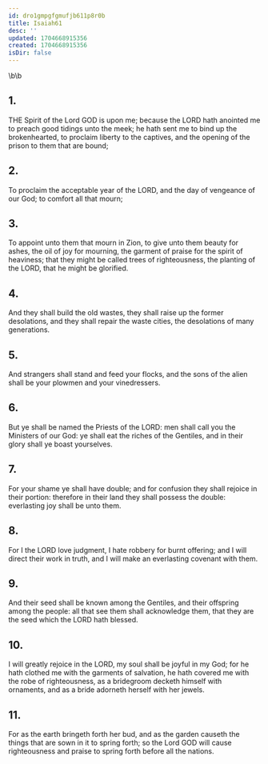 ```yaml
---
id: dro1gmpgfgmufjb611p8r0b
title: Isaiah61
desc: ''
updated: 1704668915356
created: 1704668915356
isDir: false
---
```

\b\b
## 1.
THE Spirit of the Lord GOD is upon me; because the LORD hath anointed me to preach good tidings unto the meek; he hath sent me to bind up the brokenhearted, to proclaim liberty to the captives, and the opening of the prison to them that are bound;
## 2.
To proclaim the acceptable year of the LORD, and the day of vengeance of our God; to comfort all that mourn;
## 3.
To appoint unto them that mourn in Zion, to give unto them beauty for ashes, the oil of joy for mourning, the garment of praise for the spirit of heaviness; that they might be called trees of righteousness, the planting of the LORD, that he might be glorified.
## 4.
And they shall build the old wastes, they shall raise up the former desolations, and they shall repair the waste cities, the desolations of many generations.
## 5.
And strangers shall stand and feed your flocks, and the sons of the alien shall be your plowmen and your vinedressers.
## 6.
But ye shall be named the Priests of the LORD: men shall call you the Ministers of our God: ye shall eat the riches of the Gentiles, and in their glory shall ye boast yourselves.
## 7.
For your shame ye shall have double; and for confusion they shall rejoice in their portion: therefore in their land they shall possess the double: everlasting joy shall be unto them.
## 8.
For I the LORD love judgment, I hate robbery for burnt offering; and I will direct their work in truth, and I will make an everlasting covenant with them.
## 9.
And their seed shall be known among the Gentiles, and their offspring among the people: all that see them shall acknowledge them, that they are the seed which the LORD hath blessed.
## 10.
I will greatly rejoice in the LORD, my soul shall be joyful in my God; for he hath clothed me with the garments of salvation, he hath covered me with the robe of righteousness, as a bridegroom decketh himself with ornaments, and as a bride adorneth herself with her jewels.
## 11.
For as the earth bringeth forth her bud, and as the garden causeth the things that are sown in it to spring forth; so the Lord GOD will cause righteousness and praise to spring forth before all the nations.
